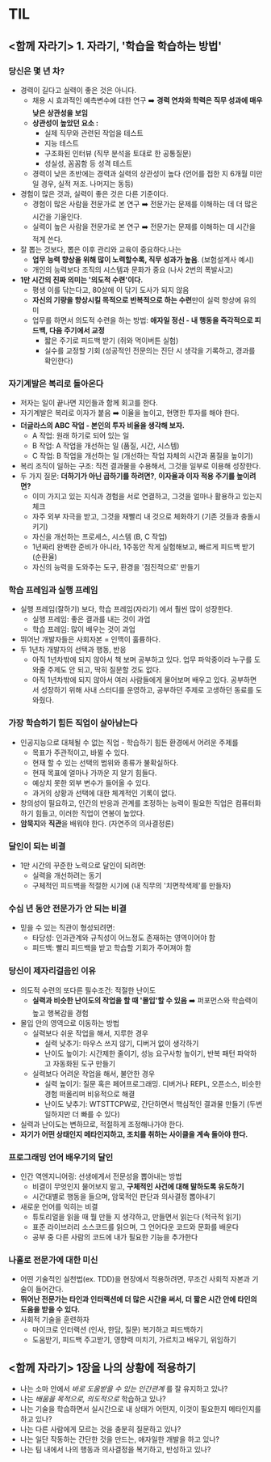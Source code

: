 # TIL

## <함께 자라기> 1. 자라기, '학습을 학습하는 방법'

### 당신은 몇 년 차?

- 경력이 길다고 실력이 좋은 것은 아니다.
	- 채용 시 효과적인 예측변수에 대한 연구 ➡️ **경력 연차와 학력은 직무 성과에 매우 낮은 상관성을 보임**
	- **상관성이 높았던 요소 :**
		- 실제 직무와 관련된 작업을 테스트
		- 지능 테스트
		- 구조화된 인터뷰 (직무 분석을 토대로 한 공통질문)
		- 성실성, 꼼꼼함 등 성격 테스트
	- 경력이 낮은 초반에는 경력과 실력의 상관성이 높다 (언어를 접한 지 6개월 미만일 경우, 실적 저조. 나머지는 동등)
- 경험이 많은 것과, 실력이 좋은 것은 다른 기준이다.
 	- 경험이 많은 사람을 전문가로 본 연구 ➡️ 전문가는 문제를 이해하는 데 더 많은 시간을 기울인다.
 	- 실력이 높은 사람을 전문가로 본 연구 ➡️ 전문가는 문제를 이해하는 데 시간을 적게 쓴다.
- 잘 뽑는 것보다, 뽑은 이후 관리와 교육이 중요하다.나는
	- **업무 능력 향상을 위해 많이 노력할수록, 직무 성과가 높음**. (보험설계사 예시)
	- 개인의 능력보다 조직의 시스템과 문화가 중요 (나사 2번의 폭발사고)
- **1만 시간의 진짜 의미는 '의도적 수련'이다.**
	- 평생 이를 닦는다고, 80살에 이 닦기 도사가 되지 않음
	- **자신의 기량을 향상시킬 목적으로 반복적으로 하는 수련**만이 실력 향상에 유의미
	- 업무를 하면서 의도적 수련을 하는 방법: **애자일 정신 - 내 행동을 즉각적으로 피드백, 다음 주기에서 교정**
		- 짧은 주기로 피드백 받기 (쥐와 먹이버튼 실험)
		- 실수를 교정할 기회 (성공적인 전문의는 진단 시 생각을 기록하고, 경과를 확인한다)

### 자기계발은 복리로 돌아온다

- 저자는 일이 끝나면 지인들과 함께 회고를 한다.
- 자기계발은 복리로 이자가 붙음 ➡️ 이율을 높이고, 현명한 투자를 해야 한다.
- **더글라스의 ABC 작업 - 본인의 투자 비율을 생각해 보자.**
	- A 작업: 원래 하기로 되어 있는 일
	- B 작업: A 작업을 개선하는 일 (품질, 시간, 시스템)
	- C 작업: B 작업을 개선하는 일 (개선하는 작업 자체의 시간과 품질을 높이기)
- 복리 조직이 일하는 구조: 직전 결과물을 수용해서, 그것을 일부로 이용해 성장한다.
- 두 가지 질문: **더하기가 아닌 곱하기를 하려면?**, **이자율과 이자 적용 주기를 높이려면?**
	- 이미 가지고 있는 지식과 경험을 서로 연결하고, 그것을 얼마나 활용하고 있는지 체크
	- 자주 외부 자극을 받고, 그것을 재빨리 내 것으로 체화하기 (기존 것들과 충돌시키기)
	- 자신을 개선하는 프로세스, 시스템 (B, C 작업)
	- 1년짜리 완벽한 준비가 아니라, 1주동안 작게 실험해보고, 빠르게 피드백 받기 (순환율)
	- 자신의 능력을 도와주는 도구, 환경을 '점진적으로' 만들기

### 학습 프레임과 실행 프레임

- 실행 프레임(잘하기) 보다, 학습 프레임(자라기) 에서 훨씬 많이 성장한다.
	- 실행 프레임: 좋은 결과를 내는 것이 과업
	- 학습 프레임: 많이 배우는 것이 과업
- 뛰어난 개발자들은 사회자본 = 인맥이 훌륭하다.
- 두 1년차 개발자의 선택과 행동, 반응
	- 아직 1년차밖에 되지 않아서 책 보며 공부하고 있다. 업무 파악중이라 누구를 도와줄 주제도 안 되고, 딱히 질문할 것도 없다.
	- 아직 1년차밖에 되지 않아서 여러 사람들에게 물어보며 배우고 있다. 공부하면서 성장하기 위해 사내 스터디를 운영하고, 공부하던 주제로 고생하던 동료를 도와줬다.

### 가장 학습하기 힘든 직업이 살아남는다

- 인공지능으로 대체될 수 없는 직업 - 학습하기 힘든 환경에서 어려운 주제를
	- 목표가 주관적이고, 바뀔 수 있다.
	- 현재 할 수 있는 선택의 범위와 종류가 불확실하다.
	- 현재 목표에 얼마나 가까운 지 알기 힘들다.
	- 예상치 못한 외부 변수가 들어올 수 있다.
	- 과거의 상황과 선택에 대한 체계적인 기록이 없다.
- 창의성이 필요하고, 인간의 반응과 관계를 조정하는 능력이 필요한 직업은 컴퓨터화하기 힘들고, 이러한 직업이 연봉이 높았다.
- **암묵지**와 **직관**을 배워야 한다. (자연주의 의사결정론)

### 달인이 되는 비결

- 1만 시간의 꾸준한 노력으로 달인이 되려면:
	- 실력을 개선하려는 동기
	- 구체적인 피드백을 적절한 시기에 (내 직무의 '치면착색제'를 만들자)

### 수십 년 동안 전문가가 안 되는 비결

- 믿을 수 있는 직관이 형성되려면:
	- 타당성: 인과관계와 규칙성이 어느정도 존재하는 영역이어야 함
	- 피드백: 빨리 피드백을 받고 학습할 기회가 주어져야 함

### 당신이 제자리걸음인 이유

- 의도적 수련의 또다른 필수조건: 적절한 난이도
	- **실력과 비슷한 난이도의 작업을 할 때 '몰입'할 수 있음** ➡️ 퍼포먼스와 학습력이 높고 행복감을 경험
- 몰입 안의 영역으로 이동하는 방법
	- 실력보다 쉬운 작업을 해서, 지루한 경우
		- 실력 낮추기: 마우스 쓰지 않기, 디버거 없이 생각하기
		- 난이도 높이기: 시간제한 줄이기, 성능 요구사항 높이기, 반복 패턴 파악하고 자동화된 도구 만들기
	- 실력보다 어려운 작업을 해서, 불안한 경우
		- 실력 높이기: 질문 혹은 페어프로그래밍. 디버거나 REPL, 오픈소스, 비슷한 경험 떠올리며 비유적으로 해결
		- 난이도 낮추기: WTSTTCPW로, 간단하면서 핵심적인 결과물 만들기 (두번 일하지만 더 빠를 수 있다)
- 실력과 난이도는 변하므로, 적절하게 조정해나가야 한다.
- **자기가 어떤 상태인지 메타인지하고, 조치를 취하는 사이클을 계속 돌아야 한다.**

### 프로그래밍 언어 배우기의 달인

- 인간 역엔지니어링: 선생에게서 전문성을 뽑아내는 방법
	- 비결이 무엇인지 물어보지 말고, **구체적인 사건에 대해 말하도록 유도하기**
	- 시간대별로 행동을 들으며, 암묵적인 판단과 의사결정 뽑아내기
- 새로운 언어를 익히는 비결
	- 튜토리얼을 읽을 때 뭘 만들 지 생각하고, 만들면서 읽는다 (적극적 읽기)
	- 표준 라이브러리 소스코드를 읽으며, 그 언어다운 코드와 문화를 배운다
	- 공부 중 다른 사람의 코드에 내가 필요한 기능을 추가한다
	
### 나홀로 전문가에 대한 미신
	
- 어떤 기술적인 실천법(ex. TDD)을 현장에서 적용하려면, 무조건 사회적 자본과 기술이 들어간다.
- **뛰어난 전문가는 타인과 인터랙션에 더 많은 시간을 써서, 더 짧은 시간 안에 타인의 도움을 받을 수 있다.**
- 사회적 기술을 훈련하자
	- 마이크로 인터랙션 (인사, 한담, 질문) 복기하고 피드백하기
	- 도움받기, 피드백 주고받기, 영향력 미치기, 가르치고 배우기, 위임하기

## <함께 자라기> 1장을 나의 상황에 적용하기

- 나는 소마 안에서 *바로 도움받을 수 있는 인간관계* 를 잘 유지하고 있나?
- 나는 *배움을 목적으로, 의도적으로* 학습하고 있나?
- 나는 기술을 학습하면서 실시간으로 내 상태가 어떤지, 이것이 필요한지 메타인지를 하고 있나?
- 나는 다른 사람에게 모르는 것을 충분히 질문하고 있나?
- 나는 일단 작동하는 간단한 것을 만드는, 애자일한 개발을 하고 있나?
- 나는 팀 내에서 나의 행동과 의사결정을 복기하고, 반성하고 있나?